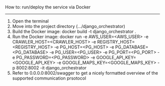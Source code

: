 How to: run/deploy the service via Docker

---

1. Open the terminal
2. Move into the project directory (.../django_orchestrator)
3. Build the Docker image: docker build -t django_orchestrator .
4. Run the Docker image:
   docker run -e AWS_USER=<AWS_USER>
   -e CRAWLER_HOST=<CRAWLER_HOST>
   -e REGISTRY_HOST=<REGISTRY_HOST>
   -e PG_HOST=<PG_HOST>
   -e PG_DATABASE=<PG_DATABASE>
   -e PG_USER=<PG_USER>
   -e PG_PORT=<PG_PORT>
   -e PG_PASSWORD=<PG_PASSWORD>
   -e GOOGLE_API_KEY=<GOOGLE_API_KEY>
   -e GOOGLE_MAPS_KEY=<GOOGLE_MAPS_KEY>
   -p 8002:8002
   -it django_orchestrator
5. Refer to 0.0.0.0:8002/swagger to get a nicely formatted overview of the supported communication prsotocol
